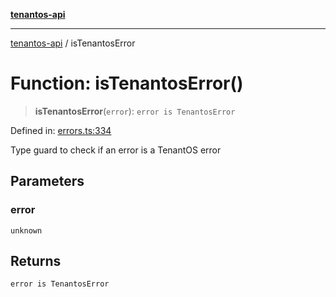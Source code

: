 [**tenantos-api**](../README.md)

***

[tenantos-api](../globals.md) / isTenantosError

# Function: isTenantosError()

> **isTenantosError**(`error`): `error is TenantosError`

Defined in: [errors.ts:334](https://github.com/shadmanZero/tenantos-api/blob/5456fdea44f46a63455944d4982f5327cbeb3156/src/errors.ts#L334)

Type guard to check if an error is a TenantOS error

## Parameters

### error

`unknown`

## Returns

`error is TenantosError`
